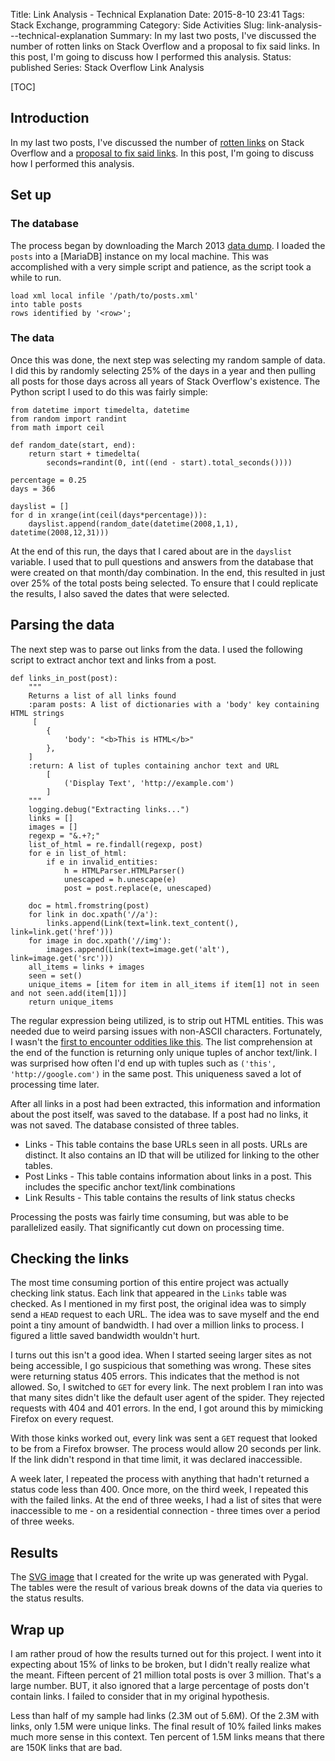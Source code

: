 Title: Link Analysis - Technical Explanation
Date: 2015-8-10 23:41
Tags: Stack Exchange, programming
Category: Side Activities
Slug: link-analysis---technical-explanation
Summary: In my last two posts, I've discussed the number of rotten links on Stack Overflow and a proposal to fix said links. In this post, I'm going to discuss how I performed this analysis. 
Status: published
Series: Stack Overflow Link Analysis

[TOC]

## Introduction

In my last two posts, I've discussed the number of [rotten links][1] on Stack Overflow and a [proposal to fix said links][2]. In this post, I'm going to discuss how I performed this analysis. 

## Set up

### The database

The process began by downloading the March 2013 [data dump][3]. I loaded the `posts` into a [MariaDB] instance on my local machine. This was accomplished with a very simple script and patience, as the script took a while to run.

    load xml local infile '/path/to/posts.xml'
    into table posts
    rows identified by '<row>';

### The data 
	
Once this was done, the next step was selecting my random sample of data. I did this by randomly selecting 25% of the days in a year and then pulling all posts for those days across all years of Stack Overflow's existence. The Python script I used to do this was fairly simple:

	from datetime import timedelta, datetime
	from random import randint
	from math import ceil

	def random_date(start, end):
		return start + timedelta(
			seconds=randint(0, int((end - start).total_seconds())))
			
	percentage = 0.25
	days = 366
	
	dayslist = []
	for d in xrange(int(ceil(days*percentage))):
		dayslist.append(random_date(datetime(2008,1,1), datetime(2008,12,31)))
		
At the end of this run, the days that I cared about are in the `dayslist` variable. I used that to pull questions and answers from the database that were created on that month/day combination. In the end, this resulted in just over 25% of the total posts being selected. To ensure that I could replicate the results, I also saved the dates that were selected.

## Parsing the data

The next step was to parse out links from the data. I used the following script to extract anchor text and links from a post. 

	def links_in_post(post):
		"""
		Returns a list of all links found
		:param posts: A list of dictionaries with a 'body' key containing HTML strings
		 [
			{
				'body': "<b>This is HTML</b>"
			},
		]
		:return: A list of tuples containing anchor text and URL
			[
				('Display Text', 'http://example.com')
			]
		"""
		logging.debug("Extracting links...")
		links = []
		images = []
		regexp = "&.+?;"
		list_of_html = re.findall(regexp, post)
		for e in list_of_html:
			if e in invalid_entities:
				h = HTMLParser.HTMLParser()
				unescaped = h.unescape(e) 
				post = post.replace(e, unescaped) 

		doc = html.fromstring(post)
		for link in doc.xpath('//a'):
			links.append(Link(text=link.text_content(), link=link.get('href')))
		for image in doc.xpath('//img'):
			images.append(Link(text=image.get('alt'), link=image.get('src')))
		all_items = links + images
		seen = set()
		unique_items = [item for item in all_items if item[1] not in seen and not seen.add(item[1])]
		return unique_items

The regular expression being utilized, is to strip out HTML entities. This was needed due to weird parsing issues with non-ASCII characters. Fortunately, I wasn't the [first to encounter oddities like this][5]. The list comprehension at the end of the function is returning only unique tuples of anchor text/link. I was surprised how often I'd end up with tuples such as `('this', 'http://google.com')` in the same post. This uniqueness saved a lot of processing time later.

After all links in a post had been extracted, this information and information about the post itself, was saved to the database. If a post had no links, it was not saved. The database consisted of three tables. 

 - Links - This table contains the base URLs seen in all posts. URLs are distinct. It also contains an ID that will be utilized for linking to the other tables.
 - Post Links - This table contains information about links in a post. This includes the specific anchor text/link combinations
 - Link Results - This table contains the results of link status checks
	
Processing the posts was fairly time consuming, but was able to be parallelized easily. That significantly cut down on processing time.

## Checking the links

The most time consuming portion of this entire project was actually checking link status. Each link that appeared in the `Links` table was checked. As I mentioned in my first post, the original idea was to simply send a `HEAD` request to each URL. The idea was to save myself and the end point a tiny amount of bandwidth. I had over a million links to process. I figured a little saved bandwidth wouldn't hurt.

I turns out this isn't a good idea. When I started seeing larger sites as not being accessible, I go suspicious that something was wrong. These sites were returning status 405 errors. This indicates that the method is not allowed. So, I switched to `GET` for every link. The next problem I ran into was that many sites didn't like the default user agent of the spider. They rejected requests with 404 and 401 errors. In the end, I got around this by mimicking Firefox on every request. 

With those kinks worked out, every link was sent a `GET` request that looked to be from a Firefox browser. The process would allow 20 seconds per link. If the link didn't respond in that time limit, it was declared inaccessible. 

A week later, I repeated the process with anything that hadn't returned a status code less than 400. Once more, on the third week, I repeated this with the failed links. At the end of three weeks, I had a list of sites that were inaccessible to me - on a residential connection - three times over a period of three weeks.

## Results

The [SVG image][6] that I created for the write up was generated with Pygal. The tables were the result of various break downs of the data via queries to the status results. 

## Wrap up

I am rather proud of how the results turned out for this project. I went into it expecting about 15% of links to be broken, but I didn't really realize what the meant. Fifteen percent of 21 million total posts is over 3 million. That's a large number. BUT, it also ignored that a large percentage of posts don't contain links. I failed to consider that in my original hypothesis. 

Less than half of my sample had links (2.3M out of 5.6M). Of the 2.3M with links, only 1.5M were unique links. The final result of 10% failed links makes much more sense in this context. Ten percent of 1.5M links means that there are 150K links that are bad. 


 [1]: {filename}2015_08_06_analysis-of-links-posted-to-stack-overflow.md
 [2]: {filename}2015_08_07_a-proposal-to-fix-broken-links-on-stack-overflow.md
 [3]: https://archive.org/details/stackexchange
 [4]: https://mariadb.org/
 [5]: http://stackoverflow.com/a/13939198/189134
 [6]: {attach}images/status_codes.svg